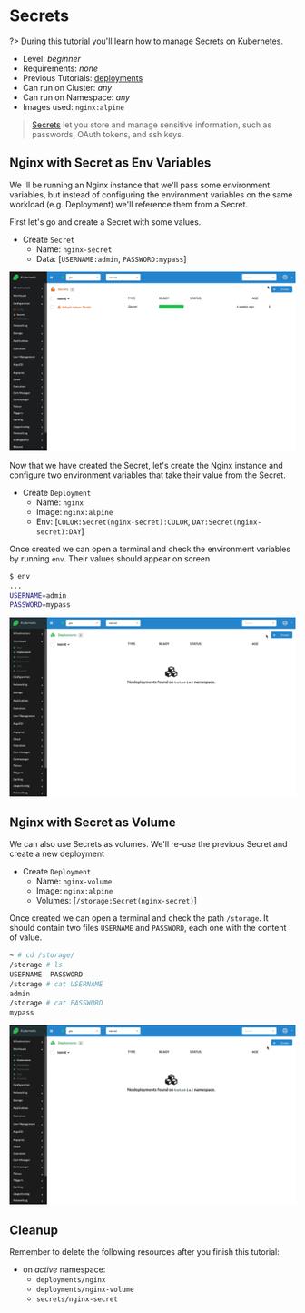 # Secrets

?> During this tutorial you'll learn how to manage Secrets on Kubernetes.

* Level: *beginner*
* Requirements: *none*
* Previous Tutorials: [deployments](/tutorials/workloads/deployments/)
* Can run on Cluster: *any*
* Can run on Namespace: *any*
* Images used: `nginx:alpine`

> [Secrets](https://kubernetes.io/docs/concepts/configuration/secret/) let you store and manage sensitive information, such as passwords, OAuth tokens, and ssh keys.

## Nginx with Secret as Env Variables

We 'll be running an Nginx instance that we'll pass some environment variables, but instead of configuring the environment variables on the same workload (e.g. Deployment) we'll reference them from a Secret.

First let's go and create a Secret with some values.

* Create `Secret`
  * Name: `nginx-secret`
  * Data: [`USERNAME:admin`, `PASSWORD:mypass`]

![Nginx Secret](images/secrets-nginx.gif)

Now that we have created the Secret, let's create the Nginx instance and configure two environment variables that take their value from the Secret.

* Create `Deployment`
  * Name: `nginx`
  * Image: `nginx:alpine`
  * Env: [`COLOR:Secret(nginx-secret):COLOR`, `DAY:Secret(nginx-secret):DAY`]

Once created we can open a terminal and check the environment variables by running `env`. Their values should appear on screen

```sh
$ env
...
USERNAME=admin
PASSWORD=mypass
```

![Nginx Deployment with Secret Envs](images/deployments-nginx-with-secret-envs.gif)

## Nginx with Secret as Volume

We can also use Secrets as volumes. We'll re-use the previous Secret and create a new deployment

* Create `Deployment`
  * Name: `nginx-volume`
  * Image: `nginx:alpine`
  * Volumes: [`/storage:Secret(nginx-secret)`]

Once created we can open a terminal and check the path `/storage`. It should contain two files `USERNAME` and `PASSWORD`, each one with the content of value.

```sh
~ # cd /storage/
/storage # ls
USERNAME  PASSWORD
/storage # cat USERNAME
admin
/storage # cat PASSWORD
mypass
```

![Nginx Deployment with Secret Volume](images/deployments-nginx-with-secret-volume.gif)

## Cleanup

Remember to delete the following resources after you finish this tutorial:

* on _active_ namespace:
  * `deployments/nginx`
  * `deployments/nginx-volume`
  * `secrets/nginx-secret`